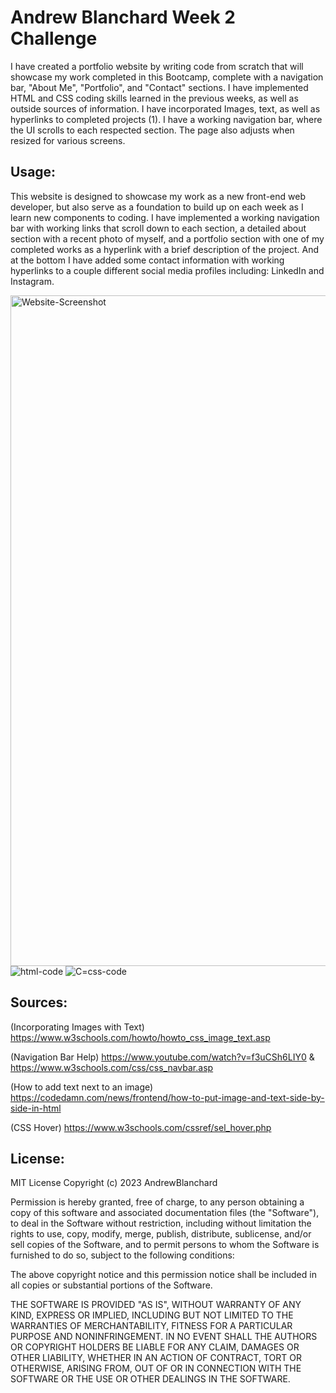 # Andrew Blanchard Week 2 Challenge
I have created a portfolio website by writing code from scratch that will showcase my work completed in this Bootcamp, complete with a navigation bar, "About Me", "Portfolio", and "Contact" sections. I have implemented HTML and CSS coding skills learned in the previous weeks, as well as outside sources of information. I have incorporated Images, text, as well as hyperlinks to completed projects (1). I have a working navigation bar, where the UI scrolls to each respected section. The page also adjusts when resized for various screens. 

## Usage:
This website is designed to showcase my work as a new front-end web developer, but also serve as a foundation to build up on each week as I learn new components to coding. I have implemented a working navigation bar with working links that scroll down to each section, a detailed about section with a recent photo of myself, and a portfolio section with one of my completed works as a hyperlink with a brief description of the project. And at the bottom I have added some contact information with working hyperlinks to a couple different social media profiles including: LinkedIn and Instagram. 

<img width="1073" alt="Website-Screenshot" src="[https://github.com/AndrewBlanchard/Week-1-Challenge/assets/152227162/052bdc6e-46cd-4cea-9edf-e119bcdaa52e](https://github.com/AndrewBlanchard/Week-2-Challenge-Portfolio/blob/main/Assets/Portfolio%20Website%20Screenshot.png)"> 
<img alt="html-code" src="https://github.com/AndrewBlanchard/Week-2-Challenge-Portfolio/blob/main/Assets/Week%202%20HTML%20Screenshot.png">
<img alt="C=css-code" src="https://github.com/AndrewBlanchard/Week-2-Challenge-Portfolio/blob/main/Assets/Week%202%20CSS%20Screenshot.png"> 

## Sources:
(Incorporating Images with Text) https://www.w3schools.com/howto/howto_css_image_text.asp

(Navigation Bar Help) https://www.youtube.com/watch?v=f3uCSh6LIY0 & https://www.w3schools.com/css/css_navbar.asp 

(How to add text next to an image) https://codedamn.com/news/frontend/how-to-put-image-and-text-side-by-side-in-html

(CSS Hover) https://www.w3schools.com/cssref/sel_hover.php 


## License:
MIT License 
Copyright (c) 2023 AndrewBlanchard

Permission is hereby granted, free of charge, to any person obtaining a copy
of this software and associated documentation files (the "Software"), to deal
in the Software without restriction, including without limitation the rights
to use, copy, modify, merge, publish, distribute, sublicense, and/or sell
copies of the Software, and to permit persons to whom the Software is
furnished to do so, subject to the following conditions:

The above copyright notice and this permission notice shall be included in all
copies or substantial portions of the Software.

THE SOFTWARE IS PROVIDED "AS IS", WITHOUT WARRANTY OF ANY KIND, EXPRESS OR
IMPLIED, INCLUDING BUT NOT LIMITED TO THE WARRANTIES OF MERCHANTABILITY,
FITNESS FOR A PARTICULAR PURPOSE AND NONINFRINGEMENT. IN NO EVENT SHALL THE
AUTHORS OR COPYRIGHT HOLDERS BE LIABLE FOR ANY CLAIM, DAMAGES OR OTHER
LIABILITY, WHETHER IN AN ACTION OF CONTRACT, TORT OR OTHERWISE, ARISING FROM,
OUT OF OR IN CONNECTION WITH THE SOFTWARE OR THE USE OR OTHER DEALINGS IN THE
SOFTWARE.
